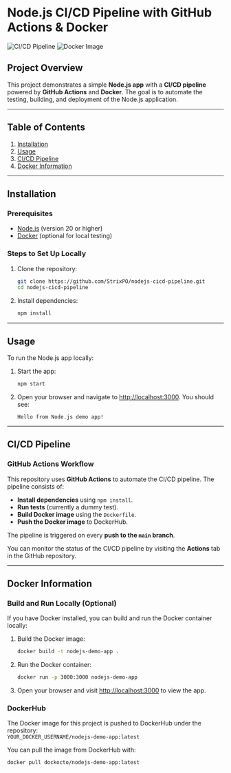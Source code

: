 # Node.js CI/CD Pipeline with GitHub Actions & Docker

![CI/CD Pipeline](https://github.com/StrixPO/nodejs-cicd-pipeline/actions/workflows/main.yml/badge.svg)
![Docker Image](https://hub.docker.com/repository/docker/dockocto/nodejs-demo-app/)

## Project Overview

This project demonstrates a simple **Node.js app** with a **CI/CD pipeline** powered by **GitHub Actions** and **Docker**. The goal is to automate the testing, building, and deployment of the Node.js application.

---

## Table of Contents

1. [Installation](#installation)
2. [Usage](#usage)
3. [CI/CD Pipeline](#cicd-pipeline)
4. [Docker Information](#docker-information)
---

## Installation

### Prerequisites

- [Node.js](https://nodejs.org/) (version 20 or higher)
- [Docker](https://www.docker.com/) (optional for local testing)

### Steps to Set Up Locally

1. Clone the repository:

   ```bash
   git clone https://github.com/StrixPO/nodejs-cicd-pipeline.git
   cd nodejs-cicd-pipeline
   ```

2. Install dependencies:
   ```bash
   npm install
   ```

---

## Usage

To run the Node.js app locally:

1. Start the app:

   ```bash
   npm start
   ```

2. Open your browser and navigate to [http://localhost:3000](http://localhost:3000). You should see:
   ```
   Hello from Node.js demo app!
   ```

---

## CI/CD Pipeline

### GitHub Actions Workflow

This repository uses **GitHub Actions** to automate the CI/CD pipeline. The pipeline consists of:

- **Install dependencies** using `npm install`.
- **Run tests** (currently a dummy test).
- **Build Docker image** using the `Dockerfile`.
- **Push the Docker image** to DockerHub.

The pipeline is triggered on every **push to the `main` branch**.

You can monitor the status of the CI/CD pipeline by visiting the **Actions** tab in the GitHub repository.

---

## Docker Information

### Build and Run Locally (Optional)

If you have Docker installed, you can build and run the Docker container locally:

1. Build the Docker image:

   ```bash
   docker build -t nodejs-demo-app .
   ```

2. Run the Docker container:

   ```bash
   docker run -p 3000:3000 nodejs-demo-app
   ```

3. Open your browser and visit [http://localhost:3000](http://localhost:3000) to view the app.

### DockerHub

The Docker image for this project is pushed to DockerHub under the repository:  
`YOUR_DOCKER_USERNAME/nodejs-demo-app:latest`

You can pull the image from DockerHub with:

```bash
docker pull dockocto/nodejs-demo-app:latest
```



